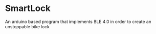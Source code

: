 SmartLock
=========

An arduino based program that implements BLE 4.0 in order to create an unstoppable bike lock
